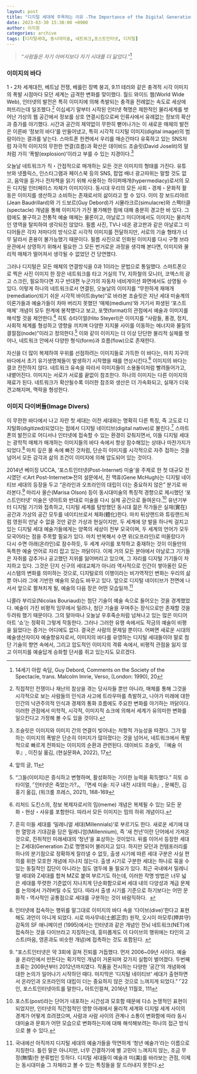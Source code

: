 ```yaml
---
layout: post
title: "디지털 세대에 주목하는 이유 ⎯The Importance of the Digital Generation"
date: 2023-03-30 15:30:00 +0900
author: 이지원
categories: archive
tags: [디지털세대, 동시대미술, 네트워크,포스트인터넷, 디지털]
---
```


>_“사람들은 자기 아버지보다 자기 시대를 더 닮았다.”_[^1]

### **이미지의 바다**
1・2차 세계대전, 베트남 전쟁, 베를린 장벽 붕괴, 9.11 테러와 같은 충격적 시각 이미지의 폭발 시점마다 모던 세계는 급격한 변화를 맞이했다. 월드 와이드 웹(World Wide Web), 인터넷의 발전은 특히 이미지에 의해 촉발되는 충격을 전례없는 속도로 세상에 퍼뜨리는데 일조했다.[^2] 이십세기 말부터 시작된 인터넷 혁명은 제한적인 물리세계를 벗어난 가상의 웹 공간에서 정보를 상호 연결시킴으로써 인류사에서 유례없는 정보의 확산과 증가를 야기했다. 시간과 공간의 제약없이 무한히 뻗어나가는 이 새로운 매체의 발전은 이른바 ‘정보의 바다’를 만들어냈고, 특히 시각적 디지털 이미지(digital image)의 범람이라는 결과를 낳는다. 스마트폰 한켠에서 우리를 매순간마다 유혹하고 있는 SNS처럼 자극적 이미지의 무한한 연결(흐름)과 확산은 데이비드 조슬릿(David Joselit)의 말처럼 가히 ‘폭발(explosion)’이라고 부를 수 있는 지경이다.[^3]

오늘날 네트워크가 직・간접적으로 매개하는 모든 것은 이미지의 형태를 가진다. 유튜브와 넷플릭스, 인스타그램과 페이스북 등의 SNS, 팝업 배너 광고따위는 말할 것도 없고, 음악을 듣거나 전자책을 읽기 위해 사용하는 하이퍼매개(hypermediacy)로서의 모든 디지털 인터페이스 자체가 이미지이다. 동시대 우리의 모든 사회・경제・문화적 활동은 이미지를 생산하고 소비하는 존재로서의 삶이라고 할 수 있다. 이미 장 보드리야르(Jean Baudrillard)와 기 드보르(Guy Debord)가 시뮬라크르(simulacre)와 스펙터클(spectacle) 개념을 통해 이미지가 가진 불가해한 힘에 대해 충분히 경고한 바 있다. 그럼에도 불구하고 전통적 예술 매체는 물론이고, 아날로그 미디어에서도 이미지는 물리적인 영역을 탈피하여 생각되진 않았다. 필름 사진, TV나 네온 광고판과 같은 아날로그 미디어들은 각자 저마다의 방식으로 시각적 이미지를 전달하지만, 서로의 기술 형태가 너무 달라서 혼용이 불가능했기 때문이다. 필름 사진으로 인화된 이미지를 다시 구형 브라운관에서 상영하기 위해서 필요한 그 모든 번거로운 과정을 생각해 본다면, 이미지와 물리적 매체가 떨어져서 생각될 수 없었던 건 당연했다.

그러나 디지털은 모든 매체의 연결방식을 0과 1이라는 문법으로 통일했다. 스마트폰으로 찍은 사진 이미지 한 장은 네트워크를 타고 거실의 TV, 지하철의 모니터, 코엑스의 광고 스크린, 필요하다면 지구 반대편 누군가의 자동차 네비게이션 화면에서도 상영될 수 있다. 이렇게 하나의 네트워크로서 연결된, 오늘날의 이미지를 “무한하게 재매개(remediation)되기 쉬운 시각적 바이트(byte)”로 바라본 조슬릿은 지난 세대 미술계의 이론가들과 예술가들이 차마 버리지 못했던 ‘매체(medium)’와 거기서 파생된 ‘포스트매체' 개념이 모두 한계에 봉착했다고 보고, 포맷(format)의 관점에서 예술과 이미지를 해석할 것을 제안한다.[^4] 히토 슈타이얼(Hito Steyerl)은 이미지를 “사람들, 풍경, 정치, 사회적 체계를 형성하고 영향을 끼치며 다양한 지지물 사이를 이동하는 에너지와 물질의 결절점(node)”이라고 정의한다.[^5] 이와 같이 이미지는 더 이상 단단한 물리적 실체를 벗어나, 네트워크 안에서 다양한 형식(form)과 흐름(flow)으로 존재한다. 

자신을 더 많이 복제하여 우위를 선점하려는 이미지들로 가득한 이 바다는, 마치 지구의 바다에서 초기 유기생명체들이 발생하기 시작했을 때를 연상시킨다.[^6] 이미지의 바다는 결코 잔잔하지 않다. 네트워크 유속을 따라서 이미지들이 소용돌이처럼 빨려들어가고, 내뱉어진다. 이미지는 서로가 서로를 끝없이 참조한다. 하나의 이미지는 다른 이미지의 재료가 된다. 네트워크가 확산될수록 이러한 참조와 생산은 더 가속화되고, 실재가 더욱 견고해지며, 맥락을 형성한다. 


### **이미지 다이버들(Image Divers)**
이 무한한 바다에서 나고 자란 첫 세대는 이전 세대와는 명확히 다른 특징, 즉 고도로 디지털화(digitized)되었다는 점에서 디지털 네이티브(digital native)로 불린다.[^7] 스마트폰의 발전으로 어디서나 인터넷에 접속할 수 있는 환경이 갖춰지면서, 이들 디지털 세대는 광학적 매체가 매개하는 이미지들의 바다 속에서 항상 잠수해있는 상태나 마찬가지가 되었다.[^8] 마치 깊은 물 속에 빠진 것처럼, 단순히 이미지를 시각적으로 자주 접하는 것을 넘어서 모든 감각과 삶의 조건이 이미지에 의해 압도되어 있는 것이다. 

2014년 베이징 UCCA, ‘포스트인터넷(Post-Internet) 미술'을 주제로 한 첫 대규모 전시였던 ≪Art Post-Internet≫전의 설문에서, 진 맥휴(Gene McHugh)는 디지털 네이티브 세대의 등장을 두고 “온라인과 오프라인의 대립이 더는 중요하지 않은” 분기로 바라본다.[^9] 마리사 올슨(Marisa Olson) 등이 동시대미술의 특징적 경향으로 제시했던 ‘포스트인터넷’ 미술은 넷아트와 반대로 미술을 다시 실제 공간으로 들여온다.[^10] 유년기부터 디지털 기기와 접촉하고, 디지털 세계를 탐방했던 동시대 젊은 작가들은 실재(實在) 공간과 가상의 공간 모두를 네이티브로서 체화(體化)한다. 마치 뒤샹랜드와 튜링랜드처럼 영원히 만날 수 없을 것만 같은 가상과 현실이지만, 두 세계에 양 발을 하나씩 걸치고 있는 디지털 세대 예술가들에게는 양쪽의 세상이 전부 모국이며, 두 세계의 언어가 모두 모국어라는 점을 주목할 필요가 있다. 마치 반복해서 수면 위(오프라인)로 떠올랐다가 다시 수면 아래(온라인)로 잠수하듯, 두 세계 사이를 포착하고 중재하는 것이 이들만의 독특한 예술 언어로 자리 잡고 있는 까닭이다.
이제 거의 모든 분야에서 아날로그 기기들은 자취를 감추거나 공고했던 지위를 잃어버리고 있으며, 그 자리를 디지털 기기들이 차지하고 있다. 그것은 단지 신구의 세대교체가 아니라 역사적으로 인간이 쌓아올린 모든 시스템의 변화를 의미하는 것으로, 디지털로의 이행이라는 비가역적인 변화는 우리의 삶뿐 아니라 그에 기반한 예술의 모습도 바꾸고 있다. 앞으로 디지털 네이티브가 전면에 나서서 앞으로 펼쳐치게 될, 예술의 다음 장은 어떤 모습일까.[^11]

니콜라 부리요(Nicolas Bouriaud)는 첨단 기술이 예술 속으로 들어오는 것을 경계했었다. 예술이 가진 비평적 임무에서 밀려나, 첨단 기술을 꾸며주는 장식으로만 존재할 것을 두려워 했기 때문이다. 그의 말마따나 오늘날 우후죽순처럼 넘쳐나고 있는 많은 미디어아트 ‘쇼’는 정확히 그렇게 작동한다. 그러나 그러한 유행 속에서도 작금의 예술이 비평을 잃었다는 증거는 어디에도 없다. 결국은 사람의 문제일 뿐이다. 어쩌면 새로운 시대의 예술생산자이자 예술향유자로서, 이미지의 바다를 유영하는 디지털 세대들이야 말로 첨단 기술의 향연 속에서, 그리고 압도적인 이미지의 격류 속에서, 비평적 관점을 잃지 않고 이미지를 예술답게 승화할 단서를 쥐고 있는지도 모르겠다.

[^1]: 14세기 아랍 속담, Guy Debord, Comments on the Society of the Spectacle, trans. Malcolm Imrie, Verso, (London: 1990), 20
[^2]:직접적인 전쟁이나 재난의 참상을 겪는 당사자들 뿐만 아니라, 매체를 통해 그것을 시각적으로 보는 사람들의 인식과 사고에 트라우마를 촉발하고, 나아가 미래에 대한 인간의 낙관주의적 인식과 경제의 통화 흐름에도 주요한 변화를 야기하는 까닭이다. 이러한 관점에서 미학적, 시각적, 이미지적 쇼크에 의해서 세계가 유의미한 변화를 일으킨다고 가정해 볼 수도 있을 것이다.
[^3]:조슬릿은 이미지와 이미지 간의 연결이 빚어내는 저항적 가능성을 따졌다. 그가 말하는 이미지의 폭발은 단순히 이미지가 많아졌다는 것을 넘어서, 네트워크에서 폭발적으로 빠르게 전파되는 이미지의 순환과 관련된다. 데이비드 조슬릿, 『예술 이후』, 이진실 옮김, (현실문화A, 2022), 17
[^4]:앞의 글, 11
[^5]:“그들(이미지)은 증식하고 변형하며, 활성화하는 기이한 능력을 획득했다.” 히토 슈타이얼, ⌜인터넷은 죽었는가?⌟, 『면세 미술: 지구 내전 시대의 미술』, 문혜진, 김홍기 옮김, (워크룸 프레스, 2021), 168-169
[^6]:리처드 도킨스의, 정보 복제자로서의 밈(meme) 개념은 복제될 수 있는 모든 문화・현상・사유를 포함한다. 따라서 모든 이미지는 밈의 하위 개념이다.
[^7]:흔히 이들 세대를 ‘밀레니얼 세대(Millennials)’로 부르기도 한다. 새로운 세기에 대한 열망과 기대감을 담은 밀레니엄(Millennium), 즉 ‘새 천년’이란 단어에서 가져온 것으로, 진취적인 미래세대의 ‘청년’을 표상하는 것이었다. 뒤를 이어서 등장한 세대는 Z세대(Generation Z)로 명명되어 불러지고 있다. 하지만 모던과 컨템포러리를 하나의 분기점으로 정확하게 잘라낼 수 없듯, 출생 시기에 따른 세대 구분은 사실 편의를 위한 모호한 개념에 지나지 않는다. 출생 시기로 구분한 세대는 하나로 묶을 수 있는 동질적인 집단이 아니라는 점도 염두에 둘 필요가 있다. 최근 국내에서 밀레니얼 세대와 Z세대를 합쳐 MZ로 붙여 부르기도 하는데, 이러한 작명 방법은 너무 넓은 세대를 뚜렷한 기준없이 지나치게 단순화함으로써 세대 내의 다양성과 계급 문제를 논의에서 가려버릴 수도 있다. 따라서 출생 시기를 기준으로 하기보다는 어떤 문화적・역사적인 공통점으로 세대를 구분하는 것이 바람직하다.  
[^8]:인터넷에 접속하는 행위를 말그대로 이미지의 바다 속을 ‘다이브(dive)’한다고 표현해도 과언이 아니게 되었다. 시로 마사무네(士郎正宗) 원작, 오시이 마모루(押井守) 감독의 SF 애니메이션 (1995)에서는 인터넷과 같은 개념인 전뇌 네트워크(NET)에 접속하는 것을 다이브라고 지칭하는데, 흥미롭게도 이 다이브의 행위에는 타인의 고스트(마음, 영혼과도 비슷한 개념)에 접촉하는 것도 포함된다. 
[^9]:“포스트인터넷은 약 3회에 걸쳐 진퇴를 거듭했다. 먼저 2006~09년 사이다. 예술을 온라인에서 만든다는 획기적인 개념이 거론되며 갖가지 실험이 벌어졌다. 두번째 조류는 2009년부터 2012년까지였다. 작품을 전시하는 다양한 ‘공간’의 개념화에 대한 논의가 일어나기 시작하던 때다. 마지막은 ‘디지털 네이티브’ 세대가 출현하면서 온라인과 오프라인의 대립이 더는 중요하지 않은 것으로 느껴지게 되었다.” ⌜22인, 포스트인터넷아트를 말한다⌟ 아트인컬쳐, 2016년 11월호, 111
[^10]:포스트(post)라는 단어가 내포하는 시간성과 모호함 때문에 다소 논쟁적인 표현이 되었지만, 인터넷의 직간접적인 영향 아래에서 물리적 세계와 디지털 세계 사이의 경계가 어떻게 흐려졌으며, 사람과 사람 사이의 관계나 소통이 변화함에 따라 동시대미술과 문화가 어떤 모습으로 변화하는지에 대해 해석해보려는 하나의 접근 방식으로 볼 수 있다.
[^11]:국내에선 아직까지 디지털 세대의 예술가들을 막연하게 ‘청년 예술가’라는 이름으로 지칭한다. 틀린 말은 아니지만, 너무 간결하기에 별 고민이 느껴지지 않는, 조금 무정(無情)한 분류법인 듯하다. 디지털 세대들이 예술과 미(美)를 바라보는 관점, 이제는 동시대미술 그 자체라고 볼 수 있는 특징들을 잘 드러내지 못한다.
